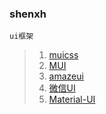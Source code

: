 ### shenxh

```
ui框架
```
>1. [muicss](https://www.muicss.com/)
>2. [MUI](http://dev.dcloud.net.cn/mui/)
>3. [amazeui](http://amazeui.org/)
>4. [微信UI](https://github.com/weui/weui)
>5. [Material-UI](http://www.material-ui.com/)

